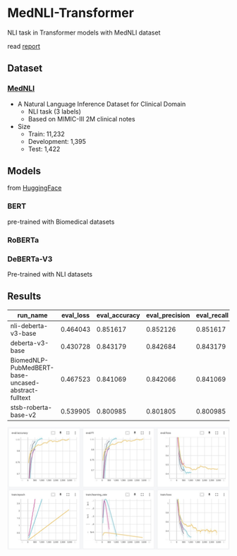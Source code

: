 # MedNLI-Transformer

NLI task in Transformer models with MedNLI dataset

read [report](./docs/report.pdf)

## Dataset

### [MedNLI](https://physionet.org/content/mednli/1.0.0/)

- A Natural Language Inference Dataset for Clinical Domain
  - NLI task (3 labels)
  - Based on MIMIC-III 2M clinical notes
- Size
  - Train: 11,232
  - Development: 1,395
  - Test: 1,422

## Models

from [HuggingFace](https://huggingface.co/models)

### BERT

pre-trained with Biomedical datasets

### RoBERTa

### DeBERTa-V3

Pre-trained with NLI datasets

## Results

| run_name | eval_loss | eval_accuracy | eval_precision | eval_recall | eval_f1 |
|-|-|-|-|-|-|
| nli-deberta-v3-base| 0.464043 | 0.851617 | 0.852126 | 0.851617 | 0.851417 |
| deberta-v3-base | 0.430728 | 0.843179 | 0.842684 | 0.843179 | 0.842889 |
| BiomedNLP-PubMedBERT-base-uncased-abstract-fulltext | 0.467523 | 0.841069 | 0.842066 | 0.841069 | 0.84144 |
| stsb-roberta-base-v2 | 0.539905 | 0.800985 | 0.801805 | 0.800985 | 0.801239 |

![result](./assets/imgs/results.jpg)
